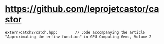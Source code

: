 # https://github.com/leprojetcastor/castor

```console
extern/catch2/catch.hpp:        // Code accompanying the article "Approximating the erfinv function" in GPU Computing Gems, Volume 2

```
